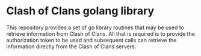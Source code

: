 # Clash of Clans golang library

This repository provides a set of go library routines that may be used to retrieve information
from Clash of Clans.  All that is required is to provide the authorization token to be used and
subsequent calls can retrieve the information directly from the Clash of Clans servers.

